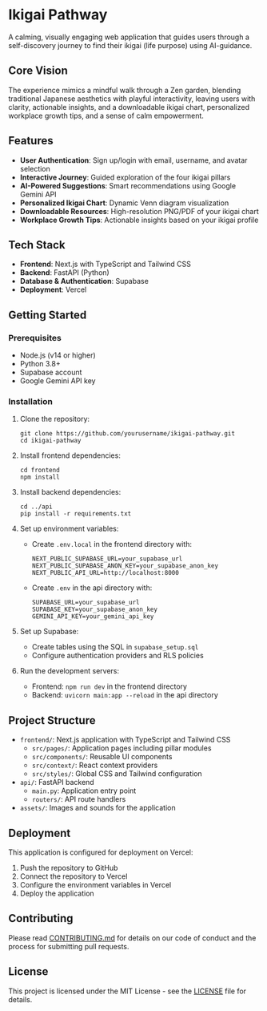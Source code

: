 # Ikigai Pathway

A calming, visually engaging web application that guides users through a self-discovery journey to find their ikigai (life purpose) using AI-guidance.

## Core Vision

The experience mimics a mindful walk through a Zen garden, blending traditional Japanese aesthetics with playful interactivity, leaving users with clarity, actionable insights, and a downloadable ikigai chart, personalized workplace growth tips, and a sense of calm empowerment.

## Features

- **User Authentication**: Sign up/login with email, username, and avatar selection
- **Interactive Journey**: Guided exploration of the four ikigai pillars
- **AI-Powered Suggestions**: Smart recommendations using Google Gemini API
- **Personalized Ikigai Chart**: Dynamic Venn diagram visualization
- **Downloadable Resources**: High-resolution PNG/PDF of your ikigai chart
- **Workplace Growth Tips**: Actionable insights based on your ikigai profile

## Tech Stack

- **Frontend**: Next.js with TypeScript and Tailwind CSS
- **Backend**: FastAPI (Python)
- **Database & Authentication**: Supabase
- **Deployment**: Vercel

## Getting Started

### Prerequisites

- Node.js (v14 or higher)
- Python 3.8+
- Supabase account
- Google Gemini API key

### Installation

1. Clone the repository:
   ```
   git clone https://github.com/yourusername/ikigai-pathway.git
   cd ikigai-pathway
   ```

2. Install frontend dependencies:
   ```
   cd frontend
   npm install
   ```

3. Install backend dependencies:
   ```
   cd ../api
   pip install -r requirements.txt
   ```

4. Set up environment variables:
   - Create `.env.local` in the frontend directory with:
     ```
     NEXT_PUBLIC_SUPABASE_URL=your_supabase_url
     NEXT_PUBLIC_SUPABASE_ANON_KEY=your_supabase_anon_key
     NEXT_PUBLIC_API_URL=http://localhost:8000
     ```
   - Create `.env` in the api directory with:
     ```
     SUPABASE_URL=your_supabase_url
     SUPABASE_KEY=your_supabase_anon_key
     GEMINI_API_KEY=your_gemini_api_key
     ```

5. Set up Supabase:
   - Create tables using the SQL in `supabase_setup.sql`
   - Configure authentication providers and RLS policies

6. Run the development servers:
   - Frontend: `npm run dev` in the frontend directory
   - Backend: `uvicorn main:app --reload` in the api directory

## Project Structure

- `frontend/`: Next.js application with TypeScript and Tailwind CSS
  - `src/pages/`: Application pages including pillar modules
  - `src/components/`: Reusable UI components
  - `src/context/`: React context providers
  - `src/styles/`: Global CSS and Tailwind configuration
- `api/`: FastAPI backend
  - `main.py`: Application entry point
  - `routers/`: API route handlers
- `assets/`: Images and sounds for the application

## Deployment

This application is configured for deployment on Vercel:

1. Push the repository to GitHub
2. Connect the repository to Vercel
3. Configure the environment variables in Vercel
4. Deploy the application

## Contributing

Please read [CONTRIBUTING.md](CONTRIBUTING.md) for details on our code of conduct and the process for submitting pull requests.

## License

This project is licensed under the MIT License - see the [LICENSE](LICENSE) file for details.
